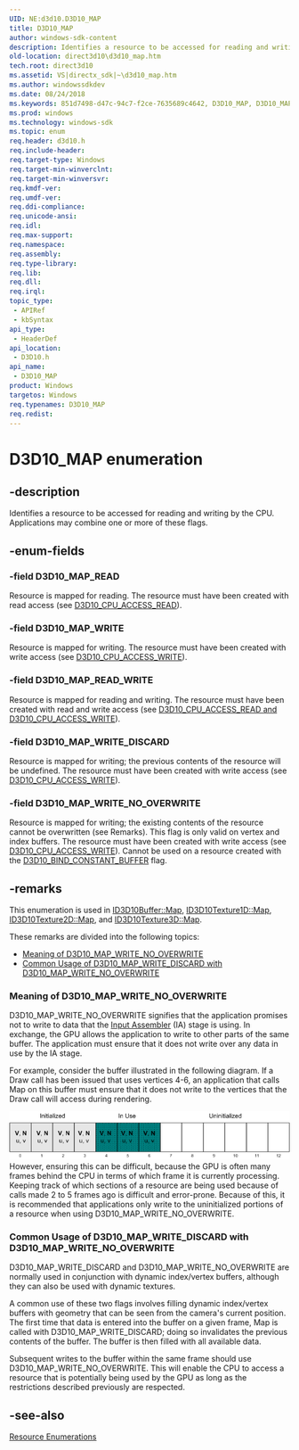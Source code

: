```yaml
---
UID: NE:d3d10.D3D10_MAP
title: D3D10_MAP
author: windows-sdk-content
description: Identifies a resource to be accessed for reading and writing by the CPU. Applications may combine one or more of these flags.
old-location: direct3d10\d3d10_map.htm
tech.root: direct3d10
ms.assetid: VS|directx_sdk|~\d3d10_map.htm
ms.author: windowssdkdev
ms.date: 08/24/2018
ms.keywords: 851d7498-d47c-94c7-f2ce-7635689c4642, D3D10_MAP, D3D10_MAP enumeration [Direct3D 10], D3D10_MAP_READ, D3D10_MAP_READ_WRITE, D3D10_MAP_WRITE, D3D10_MAP_WRITE_DISCARD, D3D10_MAP_WRITE_NO_OVERWRITE, d3d10/D3D10_MAP, d3d10/D3D10_MAP_READ, d3d10/D3D10_MAP_READ_WRITE, d3d10/D3D10_MAP_WRITE, d3d10/D3D10_MAP_WRITE_DISCARD, d3d10/D3D10_MAP_WRITE_NO_OVERWRITE, direct3d10.d3d10_map
ms.prod: windows
ms.technology: windows-sdk
ms.topic: enum
req.header: d3d10.h
req.include-header: 
req.target-type: Windows
req.target-min-winverclnt: 
req.target-min-winversvr: 
req.kmdf-ver: 
req.umdf-ver: 
req.ddi-compliance: 
req.unicode-ansi: 
req.idl: 
req.max-support: 
req.namespace: 
req.assembly: 
req.type-library: 
req.lib: 
req.dll: 
req.irql: 
topic_type:
 - APIRef
 - kbSyntax
api_type:
 - HeaderDef
api_location:
 - D3D10.h
api_name:
 - D3D10_MAP
product: Windows
targetos: Windows
req.typenames: D3D10_MAP
req.redist: 
---
```


# D3D10_MAP enumeration


## -description


Identifies a resource to be accessed for reading and writing by the CPU. Applications may combine one or more of these flags.


## -enum-fields




### -field D3D10_MAP_READ

Resource is mapped for reading. The resource must have been created with read access (see <a href="https://msdn.microsoft.com/en-us/library/Bb204908(v=VS.85).aspx">D3D10_CPU_ACCESS_READ</a>).


### -field D3D10_MAP_WRITE

Resource is mapped for writing. The resource must have been created with write access (see <a href="https://msdn.microsoft.com/en-us/library/Bb204908(v=VS.85).aspx">D3D10_CPU_ACCESS_WRITE</a>).


### -field D3D10_MAP_READ_WRITE

Resource is mapped for reading and writing. The resource must have been created with read and write access (see <a href="https://msdn.microsoft.com/en-us/library/Bb204908(v=VS.85).aspx">D3D10_CPU_ACCESS_READ and D3D10_CPU_ACCESS_WRITE</a>).


### -field D3D10_MAP_WRITE_DISCARD

Resource is mapped for writing; the previous contents of the resource will be undefined. The resource must have been created with write access (see <a href="https://msdn.microsoft.com/en-us/library/Bb204908(v=VS.85).aspx">D3D10_CPU_ACCESS_WRITE</a>).


### -field D3D10_MAP_WRITE_NO_OVERWRITE

Resource is mapped for writing; the existing contents of the resource cannot be overwritten (see Remarks). This flag is only valid on vertex and index buffers. The resource must have been created with write access (see <a href="https://msdn.microsoft.com/en-us/library/Bb204908(v=VS.85).aspx">D3D10_CPU_ACCESS_WRITE</a>). Cannot be used on a resource created with the <a href="https://msdn.microsoft.com/en-us/library/Bb204891(v=VS.85).aspx">D3D10_BIND_CONSTANT_BUFFER</a> flag.


## -remarks



This enumeration is used in <a href="https://msdn.microsoft.com/en-us/library/Bb173512(v=VS.85).aspx">ID3D10Buffer::Map</a>, <a href="https://msdn.microsoft.com/en-us/library/Bb173865(v=VS.85).aspx">ID3D10Texture1D::Map</a>, <a href="https://msdn.microsoft.com/en-us/library/Bb173869(v=VS.85).aspx">ID3D10Texture2D::Map</a>, and <a href="https://msdn.microsoft.com/en-us/library/Bb173873(v=VS.85).aspx">ID3D10Texture3D::Map</a>.

These remarks are divided into the following topics:


<ul>
<li><a href="https://docs.microsoft.com/">Meaning of D3D10_MAP_WRITE_NO_OVERWRITE</a></li>
<li><a href="https://docs.microsoft.com/">Common Usage of D3D10_MAP_WRITE_DISCARD with D3D10_MAP_WRITE_NO_OVERWRITE</a></li>
</ul>


<h3><a id="NO_OVERWRITE_DETAILS"></a><a id="no_overwrite_details"></a>Meaning of D3D10_MAP_WRITE_NO_OVERWRITE</h3>
D3D10_MAP_WRITE_NO_OVERWRITE signifies that the application promises not to write to data that the <a href="https://msdn.microsoft.com/en-us/library/Bb205116(v=VS.85).aspx">Input Assembler</a> (IA) stage is using. In exchange, the GPU allows the application to write to other parts of the same buffer.  The application must ensure that it does not write over any data in use by the IA stage.

For example, consider the buffer illustrated in the following diagram. If a Draw call has been issued that uses vertices 4-6, an application that calls Map on this buffer must ensure that it does not write to the vertices that the Draw call will access during rendering.

<img alt="Diagram of vertex data in different stages of utilization" src="./images/d3d10_map_nooverwrite.png"/>
However, ensuring this can be difficult, because the GPU is often many frames behind the CPU in terms of which frame it is currently processing. Keeping track of which sections of a resource are being used because of calls made 2 to 5 frames ago is difficult and error-prone. Because of this, it is recommended that applications only write to the uninitialized portions of a resource when using D3D10_MAP_WRITE_NO_OVERWRITE.

<h3><a id="DISCARD_NO_OVERWRITE_USES"></a><a id="discard_no_overwrite_uses"></a>Common Usage of D3D10_MAP_WRITE_DISCARD with D3D10_MAP_WRITE_NO_OVERWRITE</h3>
D3D10_MAP_WRITE_DISCARD and D3D10_MAP_WRITE_NO_OVERWRITE are normally used in conjunction with dynamic index/vertex buffers, although they can also be used with dynamic textures.

A common use of these two flags involves filling dynamic index/vertex buffers with geometry that can be seen from the camera's current position. The first time that data is entered into the buffer on a given frame, Map is called with D3D10_MAP_WRITE_DISCARD; doing so invalidates the previous contents of the buffer. The buffer is then filled with all available data.

Subsequent writes to the buffer within the same frame should use D3D10_MAP_WRITE_NO_OVERWRITE. This will enable the CPU to access a resource that is potentially being used by the GPU as long as the restrictions described previously are respected.




## -see-also




<a href="https://msdn.microsoft.com/en-us/library/Bb205275(v=VS.85).aspx">Resource Enumerations</a>
 

 


